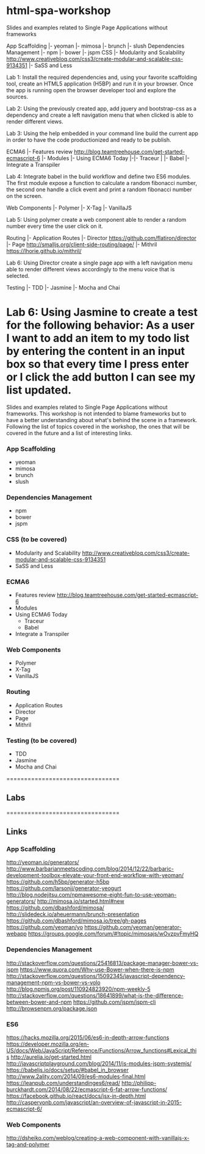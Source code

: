# html-spa-workshop
Slides and examples related to Single Page Applications without frameworks 

App Scaffolding 
|- yeoman
|- mimosa
|- brunch
|- slush
Dependencies Management
|- npm
|- bower
|- jspm
CSS
|- Modularity and Scalability http://www.creativebloq.com/css3/create-modular-and-scalable-css-9134351
|- SaSS and Less

Lab 1: Install the required dependencies and, using your favorite scaffolding tool, create an HTML5 application (H5BP) and run it in your browser. Once the app is running open the browser developer tool and explore the sources.

Lab 2: Using the previously created app, add jquery and bootstrap-css as a dependency and  create a left navigation menu that when clicked is able to render different views.

Lab 3: Using the help embedded in your command line build the current app in order to have the code productionized and ready to be publish. 

ECMA6
|- Features review http://blog.teamtreehouse.com/get-started-ecmascript-6
|- Modules
|- Using ECMA6 Today
|-|- Traceur
| |- Babel
|- Integrate a Transpiler

Lab 4: Integrate babel in the build workflow and define two ES6 modules. The first module expose a function to calculate a random fibonacci number, the second one handle a click event and print a random fibonacci number on the screen. 

Web Components
|- Polymer
|- X-Tag
|- VanillaJS

Lab 5: Using polymer create a web component able to render a random number every time the user click on it.

Routing 
|- Application Routes
|- Director https://github.com/flatiron/director
|- Page http://smalljs.org/client-side-routing/page/
|- Mithril https://lhorie.github.io/mithril/

Lab 6: Using Director create a single page app with a left navigation menu able to render different views accordingly to the menu voice that is selected.

Testing
|- TDD 
|- Jasmine
|- Mocha and Chai

Lab 6: Using Jasmine to create a test for the following behavior: As a user I want to add an item to my todo list by entering the content in an input box so that every time I press enter or I click the add button I can see my list updated.
=======
Slides and examples related to Single Page Applications without frameworks. This workshop is not intended to blame frameworks but to have a better understanding about what's behind the scene in a framework.
Following the list of topics covered in the workshop, the ones that will be covered in the future and a list of interesting links.

### App Scaffolding 
* yeoman
* mimosa
* brunch
* slush 

### Dependencies Management
* npm
* bower
* jspm

### CSS (to be covered)
* Modularity and Scalability http://www.creativebloq.com/css3/create-modular-and-scalable-css-9134351
* SaSS and Less

### ECMA6
* Features review http://blog.teamtreehouse.com/get-started-ecmascript-6
* Modules
* Using ECMA6 Today
   * Traceur
   * Babel
* Integrate a Transpiler

### Web Components
* Polymer
* X-Tag
* VanillaJS

### Routing 
* Application Routes
* Director 
* Page 
* Mithril 

### Testing (to be covered)
* TDD 
* Jasmine
* Mocha and Chai

================================

## Labs

================================

## Links

### App Scaffolding
http://yeoman.io/generators/
http://www.barbarianmeetscoding.com/blog/2014/12/22/barbaric-development-toolbox-elevate-your-front-end-workflow-with-yeoman/
https://github.com/h5bp/generator-h5bp
https://github.com/larsonjj/generator-yeogurt
http://blog.nodejitsu.com/npmawesome-eight-fun-to-use-yeoman-generators/
http://mimosa.io/started.html#new
https://github.com/dbashford/mimosa/
http://slidedeck.io/aheuermann/brunch-presentation
https://github.com/dbashford/mimosa.io/tree/gh-pages
https://github.com/yeoman/yo
https://github.com/yeoman/generator-webapp
https://groups.google.com/forum/#!topic/mimosajs/wOvzpvFmyHQ

### Dependencies Management
http://stackoverflow.com/questions/25416813/package-manager-bower-vs-jspm
https://www.quora.com/Why-use-Bower-when-there-is-npm
http://stackoverflow.com/questions/15092345/javascript-dependency-management-npm-vs-bower-vs-volo
http://blog.npmjs.org/post/110924823920/npm-weekly-5 
http://stackoverflow.com/questions/18641899/what-is-the-difference-between-bower-and-npm
https://github.com/jspm/jspm-cli
http://browsenpm.org/package.json

### ES6
https://hacks.mozilla.org/2015/06/es6-in-depth-arrow-functions
https://developer.mozilla.org/en-US/docs/Web/JavaScript/Reference/Functions/Arrow_functions#Lexical_this
http://aurelia.io/get-started.html
http://javascriptplayground.com/blog/2014/11/js-modules-jspm-systemjs/
https://babeljs.io/docs/setup/#babel_in_browser
http://www.2ality.com/2014/09/es6-modules-final.html
https://leanpub.com/understandinges6/read/
http://philipp-burckhardt.com/2014/08/22/ecmascript-6-fat-arrow-functions/
https://facebook.github.io/react/docs/jsx-in-depth.html
http://caspervonb.com/javascript/an-overview-of-javascript-in-2015-ecmascript-6/

### Web Components 
http://dsheiko.com/weblog/creating-a-web-component-with-vanillajs-x-tag-and-polymer

